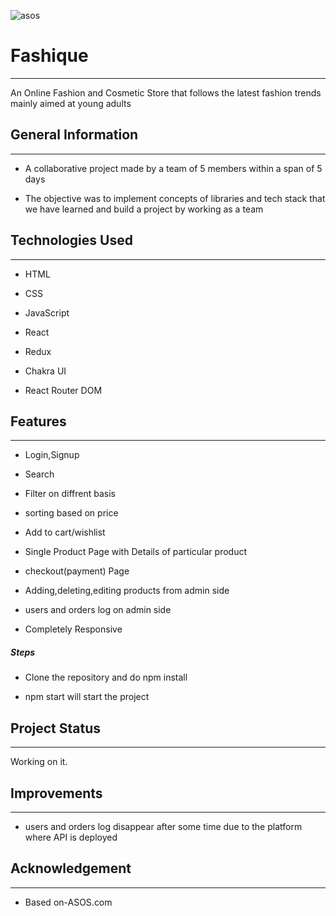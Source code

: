 ![asos](https://user-images.githubusercontent.com/112754659/232266815-59734382-4a37-44eb-bcb4-5fb594df2ed9.png)

<h1>Fashique</h1>
<hr><p>An Online Fashion and Cosmetic Store that follows the latest fashion trends mainly aimed at young adults</p><h2>General Information</h2>
<hr><ul>
<li>A collaborative project made by a team of 5 members within a span of 5 days</li>
</ul><ul>
<li>The objective was to implement concepts of libraries and tech stack that we have learned and build a project by working as a team</li>
</ul><h2>Technologies Used</h2>
<hr><ul>
<li>HTML</li>
</ul><ul>
<li>CSS</li>
</ul><ul>
<li>JavaScript</li>
</ul><ul>
<li>React</li>
</ul><ul>
<li>Redux</li>
</ul><ul>
<li>Chakra UI</li>
</ul><ul>
<li>React Router DOM</li>
</ul><h2>Features</h2>
<hr><ul>
<li>Login,Signup</li>
</ul><ul>
<li>Search</li>
</ul><ul>
<li>Filter on diffrent basis</li>
</ul><ul>
<li>sorting based on price</li>
</ul><ul>
<li>Add to cart/wishlist</li>
</ul><ul>
<li>Single Product Page with Details of particular product</li>
</ul><ul>
<li>checkout(payment) Page</li>
</ul><ul>
<li>Adding,deleting,editing products from admin side</li>
</ul><ul>
<li>users and orders log on admin side</li>
</ul><ul>
<li>Completely Responsive</li>
</ul><h5>Steps</h5><ul>
<li>Clone the repository and do npm install</li>
</ul><ul>
<li>npm start will start the project</li>
</ul><h2>Project Status</h2>
<hr><p>Working on it.</p><h2>Improvements</h2>
<hr><ul>
<li>users and orders log disappear after some time due to the platform where API is deployed</li>
</ul><h2>Acknowledgement</h2>
<hr><ul>
<li>Based on-ASOS.com</li>
</ul>
